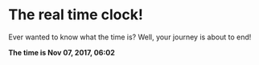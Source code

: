 # The real time clock!

Ever wanted to know what the time is? Well, your journey is about to end!

**The time is Nov 07, 2017, 06:02**